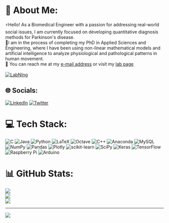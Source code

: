 # 💫 About Me:
⚡Hello! As a Biomedical Engineer with a passion for addressing real-world social issues, I am currently focused on developing quantitative diagnosis methods for Parkinson's disease. <br>
🌱I am in the process of completing my PhD in Applied Sciences and Engineering, where I have been using non-linear mathematical models and artificial intelligence to analyze physiological and pathological patterns in human movement.<br>💬 You can reach me at my [e-mail address](mailto:giabianchi@unsam.edu.ar?subject=Hello!) or visit my [lab page](http://labning.com.ar/) <br><br> [![LabNIng](http://labning.com.ar/images/logo-light.png)](http://labning.com.ar/) 

## 🌐 Socials:
[![LinkedIn](https://img.shields.io/badge/LinkedIn-%230077B5.svg?logo=linkedin&logoColor=white)](https://linkedin.com/in/gianfrancobianchi) [![Twitter](https://img.shields.io/badge/Twitter-%231DA1F2.svg?logo=Twitter&logoColor=white)](https://twitter.com/gianchi92) 

# 💻 Tech Stack:
![C](https://img.shields.io/badge/c-%2300599C.svg?style=for-the-badge&logo=c&logoColor=white) ![Java](https://img.shields.io/badge/java-%23ED8B00.svg?style=for-the-badge&logo=java&logoColor=white) ![Python](https://img.shields.io/badge/python-3670A0?style=for-the-badge&logo=python&logoColor=ffdd54) ![LaTeX](https://img.shields.io/badge/latex-%23008080.svg?style=for-the-badge&logo=latex&logoColor=white) ![Octave](https://img.shields.io/badge/OCTAVE-darkblue?style=for-the-badge&logo=octave&logoColor=fcd683) ![C++](https://img.shields.io/badge/c++-%2300599C.svg?style=for-the-badge&logo=c%2B%2B&logoColor=white) ![Anaconda](https://img.shields.io/badge/Anaconda-%2344A833.svg?style=for-the-badge&logo=anaconda&logoColor=white) ![MySQL](https://img.shields.io/badge/mysql-%2300f.svg?style=for-the-badge&logo=mysql&logoColor=white) ![NumPy](https://img.shields.io/badge/numpy-%23013243.svg?style=for-the-badge&logo=numpy&logoColor=white) ![Pandas](https://img.shields.io/badge/pandas-%23150458.svg?style=for-the-badge&logo=pandas&logoColor=white) ![Plotly](https://img.shields.io/badge/Plotly-%233F4F75.svg?style=for-the-badge&logo=plotly&logoColor=white) ![scikit-learn](https://img.shields.io/badge/scikit--learn-%23F7931E.svg?style=for-the-badge&logo=scikit-learn&logoColor=white) ![SciPy](https://img.shields.io/badge/SciPy-%230C55A5.svg?style=for-the-badge&logo=scipy&logoColor=%white) ![Keras](https://img.shields.io/badge/Keras-%23D00000.svg?style=for-the-badge&logo=Keras&logoColor=white) ![TensorFlow](https://img.shields.io/badge/TensorFlow-%23FF6F00.svg?style=for-the-badge&logo=TensorFlow&logoColor=white) ![Raspberry Pi](https://img.shields.io/badge/-RaspberryPi-C51A4A?style=for-the-badge&logo=Raspberry-Pi) ![Arduino](https://img.shields.io/badge/-Arduino-00979D?style=for-the-badge&logo=Arduino&logoColor=white)
# 📊 GitHub Stats:
![](https://github-readme-stats.vercel.app/api?username=Gianchi92&theme=dark&hide_border=false&include_all_commits=false&count_private=false)<br/>
![](https://github-readme-streak-stats.herokuapp.com/?user=Gianchi92&theme=dark&hide_border=false)<br/>
![](https://github-readme-stats.vercel.app/api/top-langs/?username=Ravencrow92&theme=dark&hide_border=false&include_all_commits=false&count_private=false&layout=compact)

---
[![](https://visitcount.itsvg.in/api?id=Gianchi92&icon=0&color=0)](https://visitcount.itsvg.in)

<!-- Proudly created with GPRM ( https://gprm.itsvg.in ) -->
